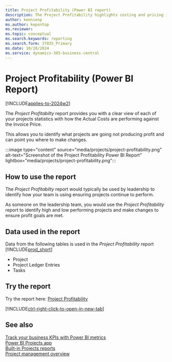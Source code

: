 ```yaml
---
title: Project Profitability (Power BI report)
description: The Project Profitability highlights costing and pricing information against each project.
author: kennienp
ms.author: kepontop
ms.reviewer: 
ms.topic: conceptual
ms.search.keywords: reporting
ms.search.form: 37035_Primary
ms.date: 10/28/2024
ms.service: dynamics-365-business-central
---
```


# Project Profitability (Power BI Report)

[!INCLUDE[applies-to-2024w2](includes/applies-to-2024w2.md)]

The *Project Profitabilty* report provides you with a clear view of each of your projects statistics with how the Actual Costs are performing against the Invoice Price.

This allows you to identify what projects are going not producing profit and can point you where to make changes.

:::image type="content" source="media/projects/project-profitability.png" alt-text="Screenshot of the Project Profitability Power BI Report" lightbox="media/projects/project-profitability.png":::


## How to use the report

The *Project Profitabilty* report would typically be used by leadership to identify how your team is using ensuring projects continue to perform.

As someone on the leadership team, you would use the *Project Profitability* report to identify high and low performing projects and make changes to ensure profit goals are met.


<!-- ## Key Performance Indicators (KPIs)

The *Project Profitability* reoprt includes the following KPIs:
- [**Actual Profit**](####)
- [**Actual (Total Cost)**](####)
- [**Actual Profit Margin %**](###)
- [**Billable (Invoiced Price)**](####)
- [**Budget (Total Price)**](####)
- [**Budget (Total Cost)**](####)
- [**Budget Profit Margin %**](####)

Click on the link for a KPI to learn more about what it means, how it is calculated, and what data was used in the calculations. 

[!INCLUDE[powerbi-tip-track-kpis](includes/powerbi-tip-track-kpis.md)] -->


## Data used in the report

Data from the following tables is used in the *Project Profitability* report [!INCLUDE[prod_short](includes/prod_short.md)]
- Project
- Project Ledger Entries
- Tasks


## Try the report

Try the report here: [Project Profitability](https://businesscentral.dynamics.com?page=37035)

[!INCLUDE[ctrl-right-click-to-open-in-new-tab](includes/ctrl-right-click-to-open-in-new-tab.md)]

## See also

[Track your business KPIs with Power BI metrics](track-kpis-with-power-bi-metrics.md)  
[Power BI Projects app](projects-powerbi-app.md)   
[Built-in Projects reports](project-reports.md)  
[Project management overview](projects-manage-projects.md)  